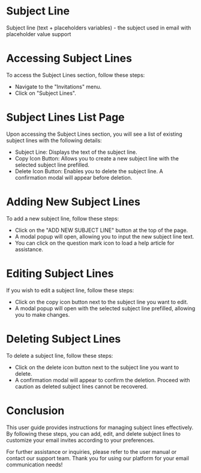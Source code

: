 # Subject Line

Subject line (text + placeholders variables) - the subject used in email with placeholder value support

# Accessing Subject Lines

To access the Subject Lines section, follow these steps:

* Navigate to the "Invitations" menu.
* Click on "Subject Lines".

# Subject Lines List Page

Upon accessing the Subject Lines section, you will see a list of existing subject lines with the following details:

* Subject Line: Displays the text of the subject line.
* Copy Icon Button: Allows you to create a new subject line with the selected subject line prefilled.
* Delete Icon Button: Enables you to delete the subject line. A confirmation modal will appear before deletion.

# Adding New Subject Lines

To add a new subject line, follow these steps:

* Click on the "ADD NEW SUBJECT LINE" button at the top of the page.
* A modal popup will open, allowing you to input the new subject line text.
* You can click on the question mark icon to load a help article for assistance.

# Editing Subject Lines

If you wish to edit a subject line, follow these steps:

* Click on the copy icon button next to the subject line you want to edit.
* A modal popup will open with the selected subject line prefilled, allowing you to make changes.

# Deleting Subject Lines

To delete a subject line, follow these steps:

* Click on the delete icon button next to the subject line you want to delete.
* A confirmation modal will appear to confirm the deletion. Proceed with caution as deleted subject lines cannot be recovered.

# Conclusion

This user guide provides instructions for managing subject lines effectively. By following these steps, you can add, edit, and delete subject lines to customize your email invites according to your preferences.

For further assistance or inquiries, please refer to the user manual or contact our support team. Thank you for using our platform for your email communication needs!